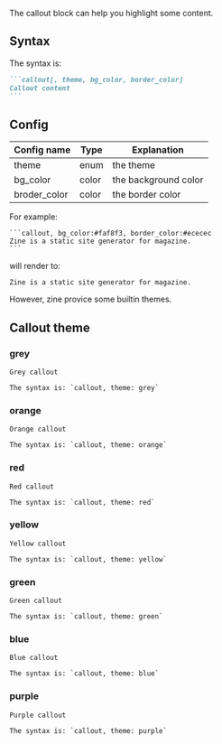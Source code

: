 The callout block can help you highlight some content.

## Syntax

The syntax is:

~~~markdown
```callout[, theme, bg_color, border_color]
Callout content
```
~~~

## Config

| Config name | Type   | Explanation |
| ----------- | ------ |------ |
| theme       | enum | the theme |
| bg_color      | color | the background color |
| broder_color  | color | the border color |

For example:
~~~
```callout, bg_color:#faf8f3, border_color:#ececec
Zine is a static site generator for magazine.
```
~~~

will render to:

```callout, bg_color:#faf8f3, border_color:#ececec
Zine is a static site generator for magazine.
```

However, zine provice some builtin themes.

## Callout theme

### grey

```callout, theme:grey
Grey callout

The syntax is: `callout, theme: grey`

```

### orange

```callout, theme:orange
Orange callout

The syntax is: `callout, theme: orange`
```

### red

```callout, theme:red
Red callout

The syntax is: `callout, theme: red`
```

### yellow

```callout, theme:yellow
Yellow callout

The syntax is: `callout, theme: yellow`
```

### green

```callout, theme:green
Green callout

The syntax is: `callout, theme: green`
```

### blue

```callout, theme:blue
Blue callout

The syntax is: `callout, theme: blue`
```

### purple

```callout, theme:purple
Purple callout

The syntax is: `callout, theme: purple`
```